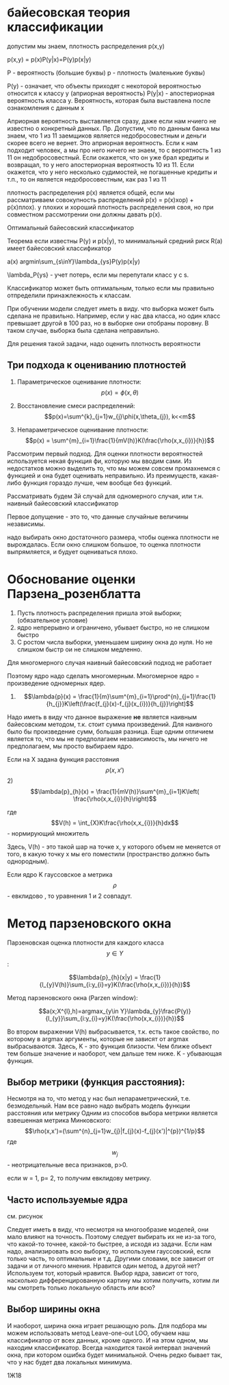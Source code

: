 # байесовская теория классификации

допустим мы знаем, плотность распределения p(x,y)

p(x,y) = p(x)P(y|x)=P(y)p(x|y)

P - вероятность (большие буквы)
p - плотность  (маленькие буквы)

P(y) - означает, что объекты приходят с некоторой вероятностью относится к классу y (априорная вероятность)
P(y|x) - апостериорная вероятность класса y. Вероятность, которая была выставлена после ознакомления с данным x

Априорная вероятность выставляется сразу, даже если нам нчиего не известно о конкретный данных. 
Пр.
Допустим, что по данным банка мы знаем, что 1 из 11 заемщиков является недобросовестным и деньги скорее всего не вернет. Это
априорная вероятность. 
Если к нам подходит человек, а мы про него ничего не знаем, то с вероятность 1 из 11 он недобросовестный. 
Если окажется, что он уже брал кредиты и возвращал, то у него апостериорная вероятность 10 из 11.
Если окажется, что у него несколько судимостей, не погашенные кредиты и т.п., то он является недобросовестным, как раз 1 из 11

плотность распределения p(x) является общей, если мы рассматриваем совокупность распределений p(x) = p(x)хор) + p(x)плох). у
плохих и хороший плотность распределения своя, но при совместном рассмотрении они должны давать p(x). 

Оптимальный байесовский классификатор

Теорема 
если известны P(y) и p(x|y), то минимальный средний риск R(a) имеет байесовский классификатор

a(x) argmin\sum_{s\inY}\lambda_{ys}P(y)p(x|y)

\lambda_P{ys} -  учет потерь, если мы перепутали класс y с s. 

Классификатор может быть оптимальным, только если мы правильно отпределили принажлежность к классам.

При обучении модели следует иметь в виду. что выборка может быть сделана не правильно. Например, если у нас два класса, но один класс
превышает другой в 100 раз, но в выборке они отобраны поровну. В таком случае, выборка была сделана неправильно. 

Для решения такой задачи, надо оценить плотность вероятности 

## Три подхода к оцениванию плотностей

1) Параметрическое оценивание плотности:
$$p(x) = \phi(x,\theta)$$

2) Восстановление смеси распределений:
$$p(x)=\sum^{k}_{j=1}w_{j}\phi(x,\theta_{j}), k<<m$$

3) Непараметрическое оценивание плотности:
$$p(x) = \sum^{m}_{i=1}\frac{1}{mV(h)}K(\frac{\rho(x,x_{i})}{h})$$

Рассмотрим первый подход. Для оценки плотности вероятностей используется некая функция фи, которую мы вводим сами. Из недостатков можно 
выделить то, что мы можем совсем промахнемся с функцией и она будет оценивать неправильно. Из преимуществ, какая-либо функция гораздо лучше,
чем вообще без функций. 

Рассматривать будем 3й случай для одномерного случая, или т.н. наивный байесовский классификатор

Первое допущение - это то, что данные случайные величины независимы.

надо выбирать окно достаточного размера, чтобы оценка плотности не вырождалась. 
Если окно слишком большое, то оценка плотности выпрямляется, и будует оцениваться плохо.

# Обоснование оценки Парзена_розенблатта
1) Пусть плотность распределения пришла этой выборки; (обязательное условие)
2) ядро непрерывно и ограничено, убывает быстро, но не слишком быстро
3) С ростом числа выборки, уменьшаем ширину окна до нуля. Но не слишком быстр ои не слишком медленно. 


Для многомерного случая наивный байесовский подход не работает

Поэтому ядро надо сделать многомерным. 
Многомерное ядро = произведение одномерных ядер. 

1) $$\lambda{p}(x) = \frac{1}{m}\sum^{m}_{i=1}\prod^{n}_{j=1}\frac{1}{h_{j}}K\left(\frac{f_{j}(x)-f_{j}(x_{i})}{h_{j}}\right)$$

Надо иметь в виду что данное выражение **не** является наивным байесовским методом, т.к. стоит сумма произведений. Для наивного было бы произведение сумм, большая разница. 
Еще одним отличием является то, что мы не предполагаем независимость, мы ничего не предполагаем, мы просто выбираем ядро. 

Если на X задана функция расстояния $$\rho(x, x')$$
2) $$\lambda{p}_{h}(x) = \frac{1}{mV(h)}\sum^{m}_{i=1}K\left( \frac{\rho(x,x_{i}}{h}\right)$$

где $$V(h) = \int_{X}K\frac{\rho(x,x_{i})}{h}dx$$ - нормирующий множитель

Здесь, V(h) - это такой шар на точке x, у которого объем не меняется от того, в какую точку x мы его поместили (пространство должно быть однородным).

Если ядро K гауссовское а метрика $$\rho$$ - евклидово , то уравнения 1 и 2 совпадут. 

# Метод парзеновского окна

Парзеновская оценка плотности для каждого класса $$y\in Y$$:

$$\lambda{p}_{h}(x|y) = \frac{1}{l_{y}V(h)}\sum_{i:y_{i}=y}K(\frac{\rho(x,x_{i})}{h})$$

Метод парзеновского окна (Parzen window):

$$a(x;X^{l},h)=argmax_{y\in Y}\lambda_{y}\frac{P(y)}{l_{y}}\sum_{i:y_{i}=y}K(\frac{\rho(x,x_{i})}{h})$$

Во втором выражении V(h) выбрасывается, т.к. есть такое свойство, по которому в argmax аргументы, которые не зависят от argmax выбрасываются. 
Здесь, K - это функция близости. Чем ближе объект тем больше значение и наоборот, чем дальше тем ниже. K - убывающая функция.

## Выбор метрики (функция расстояния):
Несмотря на то, что метод у нас был непараметрический, т.е. безмодельный. Нам все равно надо выбрать модель функции расстояния или метрику
Одним из способов выбора метрики является взвешенная метрика Минковского:
$$\rho(x,x')=(\sum^{n}_{j=1}w_{j}|f_{j}(x)-f_{j}(x')|^{p})^{1/p}$$
где $$w_{j}$$ - неотрицательные веса признаков, p>0.

если w = 1, p= 2, то получим евклидову метрику.
 
## Часто используемые ядра
см. рисунок

Следует иметь в виду, что несмотря на многообразие моделей, они мало влияют на точность. Поэтому следует выбирать их не из-за того, что какой-то
точнее, какой-то быстрее, а исходя из задачи. Если нам надо, анализировать всю выборку, то используем гауссовский, если только часть, то
оптимальные и т.д. 
Другими словами, все зависит от задачи и от личного мнения. Нравится один метод, а другой нет? Используем тот, который нравится. 
Выбор ядра, зависит от того, насколько дифференцированную картину мы хотим получить, хотим ли мы смотреть только локальную область или всю? 

## Выбор ширины окна

И наоборот, ширина окна играет решающую роль. 
Для подбора мы можем использовать метод Leave-one-out LOO, обучаем наш классификатор от всех данных, кроме одного. И на этом одном, мы 
находим классификатор. Всегда находится такой интервал значений окна, при котором ошибка будет минимальной.  Очень редко бывает так,
что у нас будет два локальных минимума. 

1Ж18
 








